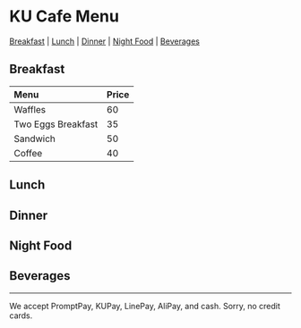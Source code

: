 # KU Cafe Menu

[Breakfast](#Breakfast) | [Lunch](#Lunch) | [Dinner](#Dinner) | [Night Food](#Nigth-Food) | [Beverages](#Beverages)

## Breakfast

| Menu               | Price |
|:-------------------|-------|
| Waffles            | 60    |
| Two Eggs Breakfast | 35    |
| Sandwich           | 50    |
| Coffee             | 40    |

## Lunch 


## Dinner


## Night Food


## Beverages



---

We accept PromptPay, KUPay, LinePay, AliPay, and cash. Sorry, no credit cards.
